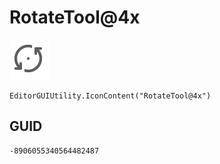# RotateTool@4x
![](/img/RotateTool@4x.png)

``` CSharp
EditorGUIUtility.IconContent("RotateTool@4x")
```
## GUID
```
-8906055340564482487
```
